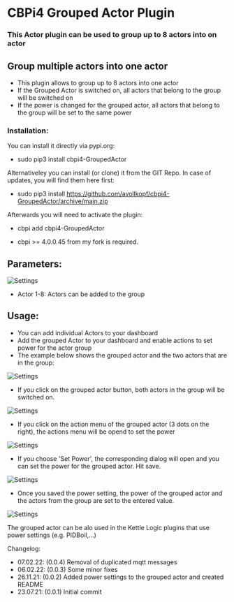 # CBPi4 Grouped Actor Plugin

### This Actor plugin can be used to group up to 8 actors into on actor

## Group multiple actors into one actor
- This plugin allows to group up to 8 actors into one actor
- If the Grouped Actor is switched on, all actors that belong to the group will be switched on
- If the power is changed for the grouped actor, all actors that belong to the group will be set to the same power

### Installation:

You can install it directly via pypi.org:	
- sudo pip3 install cbpi4-GroupedActor 

Alternativeley you can install (or clone) it from the GIT Repo. In case of updates, you will find them here first:
- sudo pip3 install https://github.com/avollkopf/cbpi4-GroupedActor/archive/main.zip

Afterwards you will need to activate the plugin:
- cbpi add cbpi4-GroupedActor
	
- cbpi >= 4.0.0.45 from my fork is required. 

## Parameters:

![Settings](https://github.com/avollkopf/cbpi4-GroupedActor/blob/main/cbpi4-groupedActor-setting.png?raw=true)

- Actor 1-8: Actors can be added to the group

## Usage:

- You can add individual Actors to your dashboard
- Add the grouped Actor to your dashboard and enable actions to set power for the actor group
- The example below shows the grouped actor and the two actors that are in the group:

![Settings](https://github.com/avollkopf/cbpi4-GroupedActor/blob/main/cbpi4-actorgroup.png?raw=true)

- If you click on the grouped actor button, both actors in the group will be switched on.

![Settings](https://github.com/avollkopf/cbpi4-GroupedActor/blob/main/cbpi4-actorgroup-active.png?raw=true)

- If you click on the action menu of the grouped actor (3 dots on the right), the actions menu will be opend to set the power

![Settings](https://github.com/avollkopf/cbpi4-GroupedActor/blob/main/cbpi4-actorgroup-actionmenu.png?raw=true)

- If you choose 'Set Power', the corresponding dialog will open and you can set the power for the grouped actor. Hit save.

![Settings](https://github.com/avollkopf/cbpi4-GroupedActor/blob/main/cbpi4-setpower.png?raw=true)

- Once you saved the power setting, the power of the grouped actor and the actors from the group are set to the entered value.

![Settings](https://github.com/avollkopf/cbpi4-GroupedActor/blob/main/cbpi4-groupedActor-power.png?raw=true)

The grouped actor can be alo used in the Kettle Logic plugins that use power settings (e.g. PIDBoil,...)

Changelog:

- 07.02.22: (0.0.4) Removal of duplicated mqtt messages
- 06.02.22: (0.0.3) Some minor fixes 
- 26.11.21: (0.0.2) Added power settings to the grouped actor and created README
- 23.07.21: (0.0.1) Initial commit
